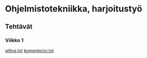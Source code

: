 # Ohjelmistotekniikka, harjoitustyö

## Tehtävät

### Viikko 1

[gitlog.txt](https://github.com/korolainenriikka/ohteharkkaa/blob/master/laskarit/viikko1/gitlog.txt)
[komentorivi.txt](https://github.com/korolainenriikka/ohteharkkaa/blob/master/laskarit/viikko1/gitlog.txt)

